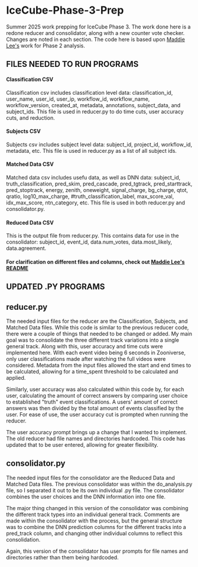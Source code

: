 # IceCube-Phase-3-Prep
Summer 2025 work prepping for IceCube Phase 3. The work done here is a redone reducer and consolidator, along with a new counter vote checker. Changes are noted in each section. The code here is based upon [Maddie Lee's](https://github.com/leemadeline75/IceCube-Phase-2-Data-Analysis/tree/main)  work for Phase 2 analysis.

## FILES NEEDED TO RUN PROGRAMS
#### Classification CSV
Classification csv includes classification level data: classification_id, user_name, user_id, user_ip, workflow_id, workflow_name, workflow_version, created_at, metadata, annotations, subject_data, and subject_ids. This file is used in reducer.py to do time cuts, user accuracy cuts, and reduction.
#### Subjects CSV
Subjects csv includes subject level data: subject_id, project_id, workflow_id, metadata, etc. This file is used in reducer.py as a list of all subject ids.
#### Matched Data CSV
Matched data csv includes usefu data, as well as DNN data: subject_id, truth_classification, pred_skim, pred_cascade, pred_tgtrack, pred_starttrack, pred_stoptrack, energy, zenith, oneweight, signal_charge, bg_charge, qtot, qratio, log10_max_charge, #truth_classification_label, max_score_val, idx_max_score, ntn_category, etc. This file is used in both reducer.py and consolidator.py.
#### Reduced Data CSV
This is the output file from reducer.py. This contains data for use in the consolidator: subject_id, event_id, data.num_votes, data.most_likely, data.agreement.

#### For clarification on different files and columns, check out [Maddie Lee's README](https://github.com/leemadeline75/IceCube-Phase-2-Data-Analysis/tree/main#)

## UPDATED .PY PROGRAMS
## reducer.py

The needed input files for the reducer are the Classification, Subjects, and Matched Data files. While this code is similar to the previous reducer code, there were a couple of things that needed to be changed or added. My main goal was to consolidate the three different track variations into a single general track. Along with this, user accuracy and time cuts were implemented here. With each event video being 6 seconds in Zooniverse, only user classifications made after watching the full videos were considered. Metadata from the input files allowed the start and end times to be calculated, allowing for a time_spent threshold to be calculated and applied. 

Similarly, user accuracy was also calculated within this code by, for each user, calculating the amount of correct answers by comparing user choice to established "truth" event classifications. A users' amount of correct answers was then divided by the total amount of events classified by the user. For ease of use, the user accuracy cut is prompted when running the reducer.

The user accuracy prompt brings up a change that I wanted to implement. The old reducer had file names and directories hardcoded. This code has updated that to be user entered, allowing for greater flexibility.

## consolidator.py

The needed input files for the consolidator are the Reduced Data and Matched Data files. The previous consolidator was within the do_analysis.py file, so I separated it out to be its own individual .py file. The consolidator combines the user choices and the DNN information into one file.

The major thing changed in this version of the consolidator was combining the different track types into an individual general track. Comments are made within the consolidator with the process, but the general structure was to combine the DNN prediction columns for the different tracks into a pred_track column, and changing other individual columns to reflect this consolidation.

Again, this version of the consolidator has user prompts for file names and directories rather than them being hardcoded.

#
